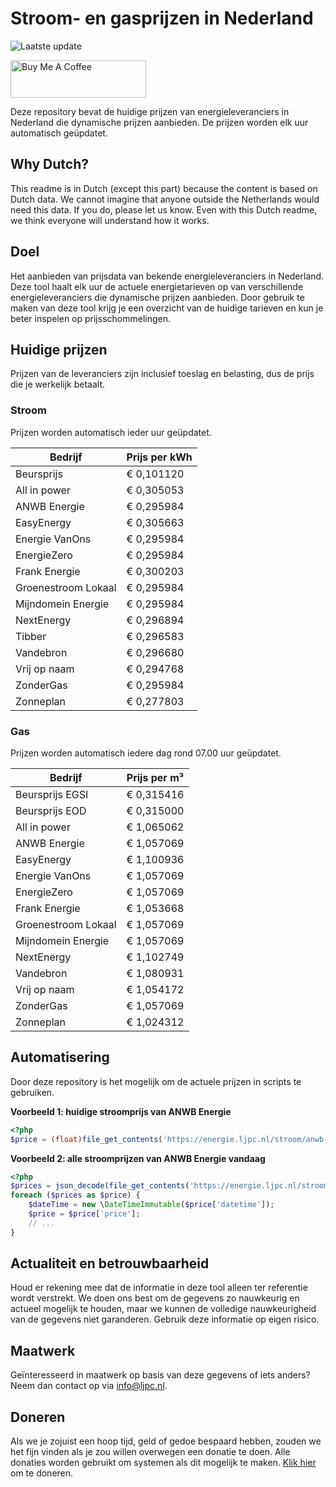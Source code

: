 # Stroom- en gasprijzen in Nederland

![Laatste update](https://img.shields.io/badge/laatste%20update-2023--06--25%2004%3A00%20CET-brightgreen)

<a href="https://www.buymeacoffee.com/Lars-" target="_blank"><img src="https://cdn.buymeacoffee.com/buttons/v2/default-orange.png" alt="Buy Me A Coffee" height="60" style="height: 60px !important;width: 217px !important;" ></a>

Deze repository bevat de huidige prijzen van energieleveranciers in Nederland die dynamische prijzen aanbieden. De prijzen worden elk uur automatisch geüpdatet.

## Why Dutch?

This readme is in Dutch (except this part) because the content is based on Dutch data. We cannot imagine that anyone outside the Netherlands would need this data. If you do, please let us know. Even with this Dutch readme, we think
everyone will understand how it works.

## Doel

Het aanbieden van prijsdata van bekende energieleveranciers in Nederland. Deze tool haalt elk uur de actuele energietarieven op van verschillende energieleveranciers die dynamische prijzen aanbieden. Door gebruik te maken van deze tool
krijg je een overzicht van de huidige tarieven en kun je beter inspelen op prijsschommelingen.

## Huidige prijzen

Prijzen van de leveranciers zijn inclusief toeslag en belasting, dus de prijs die je werkelijk betaalt.

### Stroom

Prijzen worden automatisch ieder uur geüpdatet.

 Bedrijf | Prijs per kWh 
---------|---------------
Beursprijs | € 0,101120
All in power | € 0,305053
ANWB Energie | € 0,295984
EasyEnergy | € 0,305663
Energie VanOns | € 0,295984
EnergieZero | € 0,295984
Frank Energie | € 0,300203
Groenestroom Lokaal | € 0,295984
Mijndomein Energie | € 0,295984
NextEnergy | € 0,296894
Tibber | € 0,296583
Vandebron | € 0,296680
Vrij op naam | € 0,294768
ZonderGas | € 0,295984
Zonneplan | € 0,277803


### Gas

Prijzen worden automatisch iedere dag rond 07.00 uur geüpdatet.

 Bedrijf | Prijs per m³ 
---------|--------------
Beursprijs EGSI | € 0,315416
Beursprijs EOD | € 0,315000
All in power | € 1,065062
ANWB Energie | € 1,057069
EasyEnergy | € 1,100936
Energie VanOns | € 1,057069
EnergieZero | € 1,057069
Frank Energie | € 1,053668
Groenestroom Lokaal | € 1,057069
Mijndomein Energie | € 1,057069
NextEnergy | € 1,102749
Vandebron | € 1,080931
Vrij op naam | € 1,054172
ZonderGas | € 1,057069
Zonneplan | € 1,024312


## Automatisering

Door deze repository is het mogelijk om de actuele prijzen in scripts te gebruiken.

**Voorbeeld 1: huidige stroomprijs van ANWB Energie**

```php
<?php
$price = (float)file_get_contents('https://energie.ljpc.nl/stroom/anwb-energie-nu.txt');

```

**Voorbeeld 2: alle stroomprijzen van ANWB Energie vandaag**

```php
<?php
$prices = json_decode(file_get_contents('https://energie.ljpc.nl/stroom/all-in-power-vandaag.json'),true);
foreach ($prices as $price) {
    $dateTime = new \DateTimeImmutable($price['datetime']);
    $price = $price['price'];
    // ...
}
```

## Actualiteit en betrouwbaarheid

Houd er rekening mee dat de informatie in deze tool alleen ter referentie wordt verstrekt. We doen ons best om de gegevens zo nauwkeurig en actueel mogelijk te houden, maar we kunnen de volledige nauwkeurigheid van de gegevens niet
garanderen. Gebruik deze informatie op eigen risico.

## Maatwerk

Geïnteresseerd in maatwerk op basis van deze gegevens of iets anders? Neem dan contact op
via [info@ljpc.nl](mailto:info@ljpc.nl?subject=Energie%20prijzen).

## Doneren

Als we je zojuist een hoop tijd, geld of gedoe bespaard hebben, zouden we het fijn vinden als je zou willen overwegen een
donatie te doen. Alle donaties worden gebruikt om systemen als dit mogelijk te
maken. [Klik hier](https://www.buymeacoffee.com/Lars-) om te doneren.
